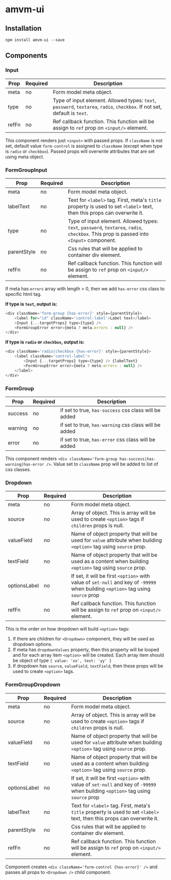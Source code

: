 # amvm-ui


## Installation
`npm install amvm-ui --save`

## Components


### Input


Prop | Required | Description
--- | --- | ---
meta | no | Form model meta object.
type | no | Type of input element. Allowed types: `text`, `password`, `textarea`, `radio`, `checkbox`. If not set, default is `text`.
refFn | no | Ref callback function. This function will be assign to `ref` prop on `<input/>` element. 

This component renders just `<input>` with passed props. If `className` is not set, default value `form-control` is assigned to `className` (except when type is `radio` or `checkbox`). 
Passed props will overwrite attributes that are set using meta object.



### FormGroupInput


Prop | Required | Description
--- | --- | ---
meta | no | Form model meta object.
labelText | no | Text for `<label>` tag. First, meta's `title` property is used to set `<label>` text, then this props can overwrite it.
type | no | Type of input element. Allowed types: `text`, `password`, `textarea`, `radio`, `checkbox`. This prop is passed into `<Input>` component.
parentStyle | no | Css rules that will be applied to container div element.
refFn | no | Ref callback function. This function will be assign to `ref` prop on `<input/>` element.

If meta has `errors` array with length > 0, then we add `has-error` css class to specific html tag.

**If type is `text`, output is:**
```Javascript
<div className='form-group {has-error}' style={parentStyle}>
    <label for="id" className='control-label'>Label text</label>
    <Input {...targetProps} type={type} />
    <FormGroupError error={meta ? meta.errors : null} />
</div>
```

**If type is `radio` or `checkbox`, output is:**
```Javascript
<div className='radio|checkbox {has-error}' style={parentStyle}>
    <label className='control-label'>
        <Input {...targetProps} type={type} /> {labelText}
        <FormGroupError error={meta ? meta.errors : null} />
    </label>
</div>
```


### FormGroup

Prop | Required | Description
--- | --- | ---
success | no | if set to true, `has-success` css class will be added
warning | no | if set to true, `has-warning` css class will be added
error | no | if set to true, `has-error` css class will be added

This component renders `<div className='form-group has-success|has-warning|has-error />`. Value set to `className` prop will be added to list of css classes.


### Dropdown

Prop | Required | Description
--- | --- | ---
meta | no | Form model meta object.
source | no | Array of object. This is array will be used to create `<option>` tags if `children` props is null.
valueField | no | Name of object property that will be used for `value` attribute when building `<option>` tag using `source` prop.
textField | no | Name of object property that will be used as a content when building `<option>` tag using `source` prop.
optionsLabel | no | If set, it will be first `<option>` with value of `set-null` and key of `-99999` when building `<option>` tag using `source` prop
refFn | no | Ref callback function. This function will be assign to `ref` prop on `<input/>` element.

This is the order on how dropdown will build `<option>` tags:
1. If there are children for `<Dropdown>` component, they will be used as dropdown options.
2. If meta has `dropdownValues` property, then this property will be looped and for each array item `<option>` will be created. Each array item should be object of type `{ value: 'xx', text: 'yy' }`
3. If dropdown has `source`, `valueField`, `textField`, then these props will be used to create `<option>` tags.


### FormGroupDropdown

Prop | Required | Description
--- | --- | ---
meta | no | Form model meta object.
source | no | Array of object. This is array will be used to create `<option>` tags if `children` props is null.
valueField | no | Name of object property that will be used for `value` attribute when building `<option>` tag using `source` prop.
textField | no | Name of object property that will be used as a content when building `<option>` tag using `source` prop.
optionsLabel | no | If set, it will be first `<option>` with value of `set-null` and key of `-99999` when building `<option>` tag using `source` prop
labelText | no | Text for `<label>` tag. First, meta's `title` property is used to set `<label>` text, then this props can overwrite it.
parentStyle | no | Css rules that will be applied to container div element.
refFn | no | Ref callback function. This function will be assign to `ref` prop on `<input/>` element.

Component creates `<div className='form-control {has-error}' />` and passes all props to `<Dropdown />` child component.


